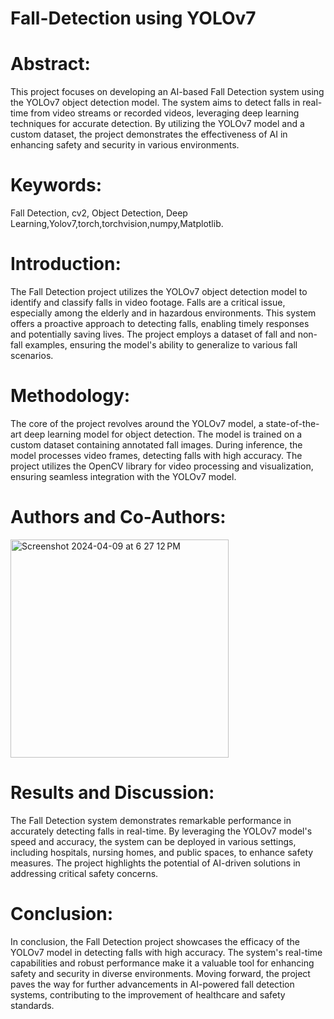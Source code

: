 # Fall-Detection using YOLOv7

# Abstract:
This project focuses on developing an AI-based Fall Detection system using the YOLOv7 object detection model. The system aims to detect falls in real-time from video streams or recorded videos, leveraging deep learning techniques for accurate detection. By utilizing the YOLOv7 model and a custom dataset, the project demonstrates the effectiveness of AI in enhancing safety and security in various environments.

# Keywords:
Fall Detection, cv2, Object Detection, Deep Learning,Yolov7,torch,torchvision,numpy,Matplotlib.

# Introduction:
The Fall Detection project utilizes the YOLOv7 object detection model to identify and classify falls in video footage. Falls are a critical issue, especially among the elderly and in hazardous environments. This system offers a proactive approach to detecting falls, enabling timely responses and potentially saving lives. The project employs a dataset of fall and non-fall examples, ensuring the model's ability to generalize to various fall scenarios.

# Methodology:
The core of the project revolves around the YOLOv7 model, a state-of-the-art deep learning model for object detection. The model is trained on a custom dataset containing annotated fall images. During inference, the model processes video frames, detecting falls with high accuracy. The project utilizes the OpenCV library for video processing and visualization, ensuring seamless integration with the YOLOv7 model.

# Authors and Co-Authors:
<img width="349" alt="Screenshot 2024-04-09 at 6 27 12 PM" src="https://github.com/Srsp-coder/Fall-Detection-using-python/assets/166516543/f3078a53-d242-4147-b74f-29be20ce5888">



# Results and Discussion:
The Fall Detection system demonstrates remarkable performance in accurately detecting falls in real-time. By leveraging the YOLOv7 model's speed and accuracy, the system can be deployed in various settings, including hospitals, nursing homes, and public spaces, to enhance safety measures. The project highlights the potential of AI-driven solutions in addressing critical safety concerns.

# Conclusion:
In conclusion, the Fall Detection project showcases the efficacy of the YOLOv7 model in detecting falls with high accuracy. The system's real-time capabilities and robust performance make it a valuable tool for enhancing safety and security in diverse environments. Moving forward, the project paves the way for further advancements in AI-powered fall detection systems, contributing to the improvement of healthcare and safety standards.
